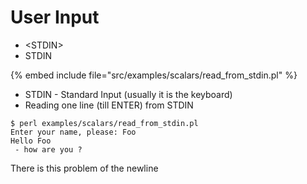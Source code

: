 # User Input

* &lt;STDIN&gt;
* STDIN

{% embed include file="src/examples/scalars/read_from_stdin.pl" %}

* STDIN - Standard Input  (usually it is the keyboard)
* Reading one line (till ENTER) from STDIN


```
$ perl examples/scalars/read_from_stdin.pl
Enter your name, please: Foo
Hello Foo
 - how are you ?
```


There is this problem of the newline



